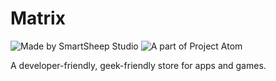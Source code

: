 # Matrix

![Made by SmartSheep Studio](https://img.shields.io/badge/Made%20by-SmartSheep%20Studio-blue?style=for-the-badge)
![A part of Project Atom](https://img.shields.io/badge/A%20part%20of-Project%20Atom-green?style=for-the-badge)

A developer-friendly, geek-friendly store for apps and games.